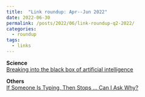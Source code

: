 ```yaml
---
title:  "Link roundup: Apr--Jun 2022"
date: 2022-06-30
permalink: /posts/2022/06/link-roundup-q2-2022/
categories: 
  - roundup
tags:
  - links
---
```

  
**Science**  
[Breaking into the black box of artificial intelligence](https://www.nature.com/articles/d41586-022-00858-1)  
        
**Others**  
[If Someone Is Typing, Then Stops … Can I Ask Why?](https://www.wired.com/story/if-someone-is-typing-then-stops-can-i-ask-why/) 
